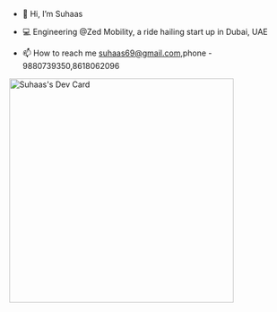 - 👋 Hi, I’m Suhaas
- 💻 Engineering @Zed Mobility, a ride hailing start up in Dubai, UAE

- 📫 How to reach me suhaas69@gmail.com,phone - 9880739350,8618062096

<!---
Suhaas10/Suhaas10 is a ✨ special ✨ repository because its `README.md` (this file) appears on your GitHub profile.
You can click the Preview link to take a look at your changes.
--->
<a href="https://app.daily.dev/jackass10"><img src="https://api.daily.dev/devcards/a1c2a7d542dd40e88e2cdfdaf8c8231a.png?r=bvw" width="400" alt="Suhaas's Dev Card"/></a>

